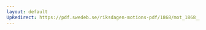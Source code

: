 ```yaml
---
layout: default
UpRedirect: https://pdf.swedeb.se/riksdagen-motions-pdf/1868/mot_1868__fk__00022/mot_1868__fk__00022_001.pdf
---
```

